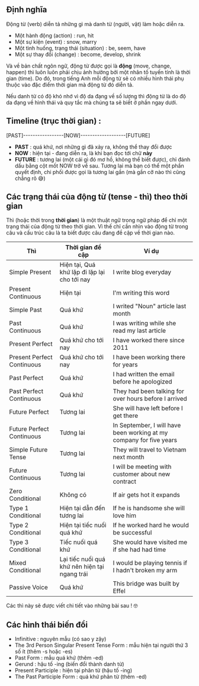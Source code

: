 ## Định nghĩa

Động từ (verb) diễn tả những gì mà danh từ (người, vật) làm hoặc diễn ra.

- Một hành động (action) : run, hit
- Một sự kiện (event) : snow, marry
- Một tình huống, trạng thái (situation) : be, seem, have
- Một sự thay đổi (change) : become, develop, shrink

Và về bản chất ngôn ngữ, động từ được gọi là **động** (move, change, happen) thì luôn luôn phải chịu ảnh hưởng bởi một nhân tố tuyến tính là thời gian (time). Do đó, trong tiếng Anh mỗi động từ sẽ có nhiều hình thái phụ thuộc vào đặc điểm thời gian mà động từ đó diễn tả.

Nếu danh từ có độ khó nhớ vì độ da đạng về số lượng thì động từ là do độ da đạng về hình thái và quy tắc mà chúng ta sẽ biết ở phần ngay dưới.

## Timeline (trục thời gian) :

[PAST]-----------------[NOW]-------------------[FUTURE]

- **PAST** : quá khứ, nơi những gì đã xảy ra, không thể thay đổi được
- **NOW** : hiện tại - đang diễn ra, là khi bạn đọc tới chữ **này**
- **FUTURE** : tương lai (một cái gì đó mơ hồ, không thể biết được), chỉ đánh dấu bằng cột mốt NOW trở về sau. Tương lai mà bạn có thể một phần quyết định, chi phối được gọi là tương lai gần (mà gần cỡ nào thì cũng chẳng rõ 😅)

## Các trạng thái của động từ (tense - thì) theo thời gian

Thì (hoặc thời trong **thời gian**) là một thuật ngữ trong ngữ pháp để chỉ một trạng thái của động từ theo thời gian. Vì thế chỉ cần nhìn vào động từ trong câu và cấu trúc câu là ta biết được câu đang đề cập về thời gian nào.

| Thì | Thời gian đề cập | Ví dụ |
| ------ | ---------- | --------- |
| Simple Present | Hiện tại, Quá khứ lặp đi lặp lại cho tới nay | I write blog everyday |
| Present Continuous | Hiện tại | I'm writing this word |
| Simple Past | Quá khứ | I writed "Noun" article last month |
| Past Continuous | Quá khứ | I was writing while she read my last article |
| Present Perfect | Quá khứ cho tới nay | I have worked there since 2011 |
| Present Perfect Continuous | Quá khứ cho tới nay | I have been working there for years |
| Past Perfect | Quá khứ | I had written the email before he apologized |
| Past Perfect Continuous | Quá khứ | They had been talking for over hours before I arrived |
| Future Perfect | Tương lai | She will have left before I get there |
| Future Perfect Continuous | Tương lai | In September, I will have been working at my company for five years |
| Simple Future Tense | Tương lai | They will travel to Vietnam next month |
| Future Continuous | Tương lai | I will be meeting with customer about new contract |
| Zero Conditional | Không có | If air gets hot it expands |
| Type 1 Conditional | Hiện tại dẫn đến tương lai | If he is handsome she will love him |
| Type 2 Conditional | Hiện tại tiếc nuối quá khứ | If he worked hard he would be successful |
| Type 3 Conditional | Tiếc nuối quá khứ | She would have visited me if she had had time |
| Mixed Conditional | Lại tiếc nuối quá khứ nên hiện tại ngang trái | I would be playing tennis if I hadn't broken my arm |
| Passive Voice | Quá khứ | This bridge was built by Effel |

Các thì này sẽ được viết chi tiết vào những bài sau ! 🤓

## Các hình thái biến đổi

- Infinitive : nguyên mẫu (có sao y zậy)
- The 3rd Person Singular Present Tense Form : mẫu hiện tại người thứ 3 số ít (thêm -s hoặc -es)
- Past Form : mẫu quá khứ (thêm -ed)
- Gerund : hậu tố -ing (biến đổi thành danh từ)
- Present Participle : hiện tại phân từ (hậu tố -ing)
- The Past Participle Form : quá khứ phân từ (thêm -ed)
